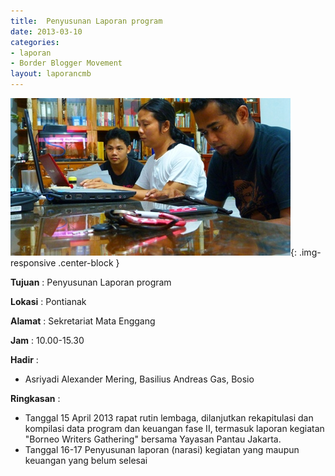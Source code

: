 ```yaml
---
title:  Penyusunan Laporan program 
date: 2013-03-10
categories:
- laporan
- Border Blogger Movement
layout: laporancmb
---
```


![Maret_13_2013_BBM_Rapat_Rutin.JPG](/_uploads/Maret_13_2013_BBM_Rapat_Rutin.JPG){: .img-responsive .center-block }

**Tujuan** :  Penyusunan Laporan program 

**Lokasi** :  Pontianak 

**Alamat** :  Sekretariat Mata Enggang 

**Jam** :  10.00-15.30 

**Hadir** :
* Asriyadi Alexander Mering, Basilius Andreas Gas, Bosio

**Ringkasan** :
* Tanggal 15 April 2013 rapat rutin lembaga, dilanjutkan   rekapitulasi dan kompilasi data program dan keuangan  fase II, termasuk  laporan kegiatan "Borneo Writers Gathering" bersama Yayasan Pantau Jakarta.
* Tanggal  16-17 Penyusunan laporan (narasi) kegiatan yang maupun keuangan yang belum selesai

